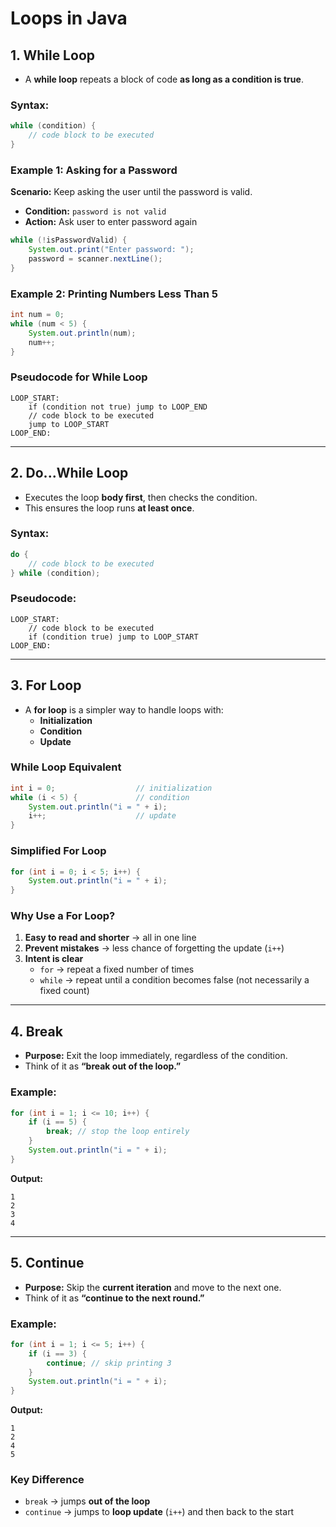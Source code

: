 # Loops in Java

## 1. While Loop
- A **while loop** repeats a block of code **as long as a condition is true**.

### Syntax:
```java
while (condition) {
    // code block to be executed
}
```

### Example 1: Asking for a Password
**Scenario:** Keep asking the user until the password is valid.  
- **Condition:** `password is not valid`  
- **Action:** Ask user to enter password again

```java
while (!isPasswordValid) {
    System.out.print("Enter password: ");
    password = scanner.nextLine();
}
```

### Example 2: Printing Numbers Less Than 5
```java
int num = 0;
while (num < 5) {
    System.out.println(num);
    num++;
}
```

### Pseudocode for While Loop
```
LOOP_START:
    if (condition not true) jump to LOOP_END
    // code block to be executed
    jump to LOOP_START
LOOP_END:
```

---

## 2. Do...While Loop
- Executes the loop **body first**, then checks the condition.  
- This ensures the loop runs **at least once**.

### Syntax:
```java
do {
    // code block to be executed
} while (condition);
```

### Pseudocode:
```
LOOP_START:
    // code block to be executed
    if (condition true) jump to LOOP_START
LOOP_END:
```

---

## 3. For Loop
- A **for loop** is a simpler way to handle loops with:  
  - **Initialization**  
  - **Condition**  
  - **Update**

### While Loop Equivalent
```java
int i = 0;                  // initialization
while (i < 5) {             // condition
    System.out.println("i = " + i);
    i++;                    // update
}
```

### Simplified For Loop
```java
for (int i = 0; i < 5; i++) {
    System.out.println("i = " + i);
}
```

### Why Use a For Loop?
1. **Easy to read and shorter** → all in one line  
2. **Prevent mistakes** → less chance of forgetting the update (`i++`)  
3. **Intent is clear**  
   - `for` → repeat a fixed number of times  
   - `while` → repeat until a condition becomes false (not necessarily a fixed count)

---

## 4. Break
- **Purpose:** Exit the loop immediately, regardless of the condition.  
- Think of it as **“break out of the loop.”**

### Example:
```java
for (int i = 1; i <= 10; i++) {
    if (i == 5) {
        break; // stop the loop entirely
    }
    System.out.println("i = " + i);
}
```

**Output:**
```
1
2
3
4
```

---

## 5. Continue
- **Purpose:** Skip the **current iteration** and move to the next one.  
- Think of it as **“continue to the next round.”**

### Example:
```java
for (int i = 1; i <= 5; i++) {
    if (i == 3) {
        continue; // skip printing 3
    }
    System.out.println("i = " + i);
}
```

**Output:**
```
1
2
4
5
```

### Key Difference
- `break` → jumps **out of the loop**  
- `continue` → jumps to **loop update** (`i++`) and then back to the start


